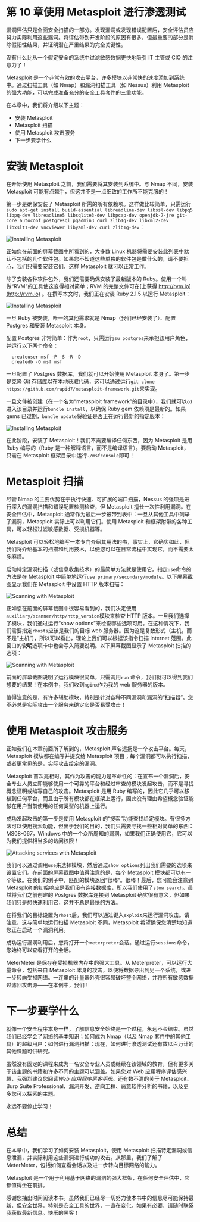 # 第 10 章使用 Metasploit 进行渗透测试

漏洞评估只是全面安全扫描的一部分。发现漏洞或发现错误配置后，安全评估员应努力实际利用这些漏洞。将评估带到开发阶段的原因有很多，但最重要的部分是消除假阳性结果，并证明潜在严重结果的完全关键性。

没有什么比从一个假定安全的系统中过滤敏感数据更快地吸引 IT 主管或 CIO 的注意力了！

Metasploit 是一个非常有效的攻击平台，许多模块以非常快的速度添加到系统中。通过扫描工具（如 Nmap）和漏洞扫描工具（如 Nessus）利用 Metasploit 的强大功能，可以完成准备充分的安全工具套件的三重功能。

在本章中，我们将介绍以下主题：

*   安装 Metasploit
*   Metasploit 扫描
*   使用 Metasploit 攻击服务
*   下一步要学什么

# 安装 Metasploit

在开始使用 Metasploit 之前，我们需要将其安装到系统中。与 Nmap 不同，安装 Metasploit 可能有点棘手，但这并不是一点细致的工作所不能克服的！

第一步是确保安装了 Metasploit 所需的所有依赖项。这样做比较简单，只需运行`sudo apt-get install build-essential libreadline-dev libssl-dev libpq5 libpq-dev libreadline5 libsqlite3-dev libpcap-dev openjdk-7-jre git-core autoconf postgresql pgadmin3 curl zlib1g-dev libxml2-dev libxslt1-dev vncviewer libyaml-dev curl zlib1g-dev`：

![Installing Metasploit](graphics/4065OS_10_01.jpg)

正如您在前面的屏幕截图中所看到的，大多数 Linux 机器将需要安装此列表中默认不包括的几个软件包。如果您不知道这些单独的软件包是做什么的，请不要担心，我们只需要安装它们，这样 Metasploit 就可以正常工作。

除了安装各种软件包外，我们还需要确保安装了最新版本的 Ruby。使用一个叫做“RVM”的工具使这变得相对简单；RVM 的完整文件可在[上获得 http://rvm.io](http://rvm.io) 。在撰写本文时，我们正在安装 Ruby 2.1.5 以运行 Metasploit：

![Installing Metasploit](graphics/4065OS_10_02.jpg)

一旦 Ruby 被安装，唯一的其他需求就是 Nmap（我们已经安装了）、配置 Postgres 和安装 Metasploit 本身。

配置 Postgres 非常简单：作为`root`，只需运行`su postgres`来承担该用户角色，并运行以下两个命令：

```
  createuser msf -P -S -R -D
  createdb -O msf msf
```

一旦配置了 Postgres 数据库，我们就可以开始使用 Metasploit 本身了。第一步是克隆 Git 存储库以在本地获取代码，这可以通过运行`git clone https://github.com/rapid7/metasploit-framework.git`来实现。

一旦文件被创建（在一个名为“metasploit framework”的目录中），我们就可以`cd`进入该目录并运行`bundle install`，以确保 Ruby gem 依赖项是最新的。如果 gems 已过期，`bundle update`将验证是否正在运行最新的指定版本：

![Installing Metasploit](graphics/4065OS_10_03.jpg)

在此阶段，安装了 Metasploit！我们不需要编译任何东西，因为 Metasploit 是用 Ruby 编写的（Ruby 是一种解释语言，而不是编译语言）。要启动 Metasploit，只需在 Metasploit 框架目录中运行`./msfconsole`即可！

# Metasploit 扫描

尽管 Nmap 的主要优势在于执行快速、可扩展的端口扫描，Nessus 的强项是进行深入的漏洞扫描和错误配置检测检查，但 Metasploit 擅长一次性利用漏洞。在安全评估中，Metasploit 通常作为最后一步被带到表中：一旦从其他工具中列举了漏洞，Metasploit 实际上可以利用它们。使用 Metasploit 和框架附带的各种工具，可以轻松过滤敏感数据、受损机器等。

Metasploit 可以轻松地编写一本专门介绍其用法的书，事实上，它确实如此，但我们将介绍基本的扫描和利用技术，以便您可以在日常流程中实现它，而不需要太多麻烦。

启动特定漏洞扫描（或信息收集技术）的最简单方法就是使用它。指定`use`命令的方法是在 Metasploit 中简单地运行`use primary/secondary/module`。以下屏幕截图显示我们在 Metasploit 中设置 HTTP 版本扫描：

![Scanning with Metasploit](graphics/4065OS_10_04.jpg)

正如您在前面的屏幕截图中很容易看到的，我们决定使用`auxiliary/scanner/http/http_version`模块来检查 HTTP 版本。一旦我们选择了模块，我们通过运行“show options”来检查哪些选项可用。在这种情况下，我们需要指定`rhosts`应该是我们的目标 web 服务器。因为这是复数形式（主机，而不是“主机”），所以可以看出，理论上我们可以根据该指令扫描 Internet 范围。此窗口的**说明**选项卡中也会写入简要说明。以下屏幕截图显示了 Metasploit 扫描的选项：

![Scanning with Metasploit](graphics/4065OS_10_05.jpg)

前面的屏幕截图说明了运行模块很简单，只需调用`run` 命令，我们就可以得到我们想要的结果！在本例中，我们收到`nginx`作为我的 web 服务器的版本。

值得注意的是，有许多辅助模块，特别是针对各种不同漏洞和漏洞的“扫描器”。您不必总是实际攻击一个服务来确定它是否易受攻击！

# 使用 Metasploit 攻击服务

正如我们在本章前面所了解到的，Metasploit 声名远扬是一个攻击平台。每天，Metasploit 模块都在编写并提交给 Metasploit 项目；每个漏洞都可以执行扫描，或者更常见的是，实际攻击给定的漏洞。

Metasploit 首次亮相时，其作为攻击的能力是革命性的：在宣布一个漏洞后，安全专业人员立即能够使用一个可靠的平台和经过审查的模块发起攻击，而不是寻找概念证明或编写自己的攻击。Metasploit 是用 Ruby 编写的，因此它几乎可以移植到任何平台，而且由于所有模块都在框架上运行，因此没有理由希望概念验证能够在用户当前使用的任何类型的机器上运行。

成功发起攻击的第一步是使用 Metasploit 的“搜索”功能查找给定模块。有很多方法可以使用搜索功能，但出于我们的目的，我们只需要寻找一些相对简单的东西：MS08-067，Windows 中的一个众所周知的漏洞，如果我们正确使用它，它可以为我们提供相当多的访问权限！

![Attacking services with Metasploit](graphics/4065OS_10_06.jpg)

我们可以通过调用`use`来选择模块，然后通过`show options`列出我们需要的选项来设置它们。在前面的屏幕截图中值得注意的是，每个 Metasploit 模块都可以有一个等级。在我们的例子中，匹配的模块返回“很棒”。很棒！最后，您可能会注意到 Metasploit 的初始响应是我们没有连接数据库，所以我们使用了`slow search`。虽然将我们之前创建的 Postgres 数据库连接到 Metasploit 确实很有意义，但如果我们只是想快速利用它，这并不总是最快的方法。

在将我们的目标设置为`rhost`后，我们可以通过键入`exploit`来运行漏洞攻击。请注意，这与简单地运行扫描 Metasploit 不同，Metasploit 希望确保您清楚地知道您正在启动一个漏洞利用。

成功运行漏洞利用后，您将打开一个`meterpreter`会话。通过运行`sessions`命令，您始终可以查看打开的会话。

MeterMeter 是保存在受损机器内存中的强大工具。从 Meterpreter，可以运行大量命令，包括来自 Metasploit 本身的攻击，以便将数据导出到另一个系统，或进一步转向受损网络。一连串的计量器外壳很容易破坏整个网络，并将所有敏感数据过滤回攻击源——在本例中，我们！

# 下一步要学什么

就像一个安全程序本身一样，了解信息安全始终是一个过程，永远不会结束。虽然我们已经学会了网络的基本知识；如何成为 Nmap（以及 Nmap 套件中的其他工具）的超级用户；如何进行漏洞扫描；现在，如何进行渗透测试还有数以百万计的其他课题可供研究。

虽然没有固定的课程来成为一名安全专业人员或继续在该领域的教育，但有更多关于该主题的书籍和许多不同的主题可以涵盖。如果您对 Web 应用程序评估感兴趣，我强烈建议您阅读*Web 应用程序黑客手册*。还有数不清的关于 Metasploit、Burp Suite Professional、漏洞开发、逆向工程、恶意软件分析的书籍，以及更多您可以探索的主题。

永远不要停止学习！

# 总结

在本章中，我们学习了如何安装 Metasploit，使用 Metasploit 扫描特定漏洞或信息泄漏，并实际利用这些漏洞进行成功的攻击。从那里，我们了解了 MeterMeter，包括如何查看会话以及进一步转向目标网络的能力。

Metasploit 是一个用于利用基于网络的漏洞的强大框架，在任何安全评估中，它都值得坐在前排。

感谢您抽出时间阅读本书。虽然我们已经尽一切努力使本书中的信息尽可能保持最新，但安全世界，特别是安全工具的世界，一直在变化。如果有必要，请随时联系我获取最新信息。快乐的黑客！